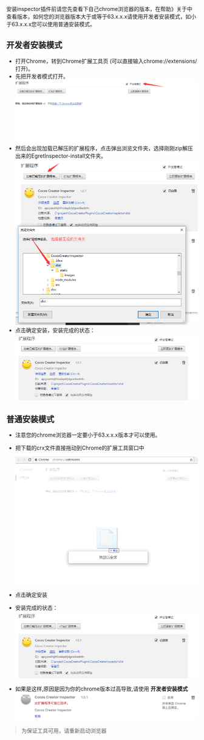 
安装inspector插件前请您先查看下自己chrome浏览器的版本，在帮助》关于中查看版本，如何您的浏览器版本大于或等于63.x.x.x请使用开发者安装模式，如小于63.x.x.x您可以使用普通安装模式。

## 开发者安装模式

* 打开Chrome，转到Chrome扩展工具页 (可以直接输入chrome://extensions/ 打开)。
* 先把开发者模式打开。
  ![image](3.png)
* 然后会出现加载已解压的扩展程序，点击弹出浏览文件夹，选择刚刚zip解压出来的EgretInspector-install文件夹。
  ![image](4.png)
* 点击确定安装，安装完成的状态：
  ![image](2.png)

## 普通安装模式

* 注意您的chrome浏览器一定要小于63.x.x.x版本才可以使用。
* 把下载的crx文件直接拖动到Chrome的扩展工具窗口中

	![image](1.png)

* 点击确定安装
* 安装完成的状态：
	![image](2.png)
* 如果是这样,原因是因为你的chrome版本过高导致,请使用 **开发者安装模式**
    ![](5.png)
    	

> 为保证工具可用，请重新启动浏览器